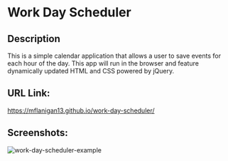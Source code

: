 # Work Day Scheduler

## Description
This is a simple calendar application that allows a user to save events for each hour of the day. This app will run in the browser and feature dynamically updated HTML and CSS powered by jQuery. 

## URL Link:
https://mflanigan13.github.io/work-day-scheduler/

## Screenshots:
![work-day-scheduler-example](https://user-images.githubusercontent.com/93164682/145910556-ff0f6681-b9ab-41ca-a975-9ce2e6d72e2f.gif)
